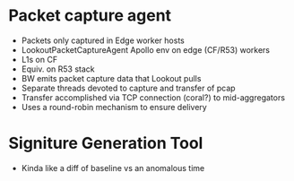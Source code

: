 # Packet capture agent

- Packets only captured in Edge worker hosts
- LookoutPacketCaptureAgent Apollo env on edge (CF/R53) workers
 - L1s on CF
 - Equiv. on R53 stack
 - BW emits packet capture data that Lookout pulls
- Separate threads devoted to capture and transfer of pcap
- Transfer accomplished via TCP connection (coral?) to mid-aggregators
- Uses a round-robin mechanism to ensure delivery

# Signiture Generation Tool

- Kinda like a diff of baseline vs an anomalous time
